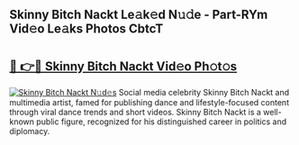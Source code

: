 ## Skinny Bitch Nackt Le𝚊k𝚎d N𝚞𝚍e - Part-RYm Vid𝚎o Le𝚊ks Photos CbtcT

# <h2><a href="http://fb2hb3j.evod.top/?m=Skinny+Bitch+Nackt">🔗 👉🔴 Skinny Bitch Nackt Vid𝚎o Ph𝚘t𝚘s</a></h2>

[![Skinny Bitch Nackt N𝚞d𝚎s](https://i.imgur.com/8V9OHl7.gif)](http://fb2hb3j.evod.top/?m=Skinny+Bitch+Nackt)
Social media celebrity Skinny Bitch Nackt and multimedia artist, famed for publishing dance and lifestyle-focused content through viral dance trends and short videos. Skinny Bitch Nackt is a well-known public figure, recognized for his distinguished career in politics and diplomacy. 
